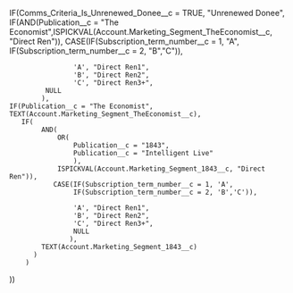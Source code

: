 IF(Comms_Criteria_Is_Unrenewed_Donee__c  = TRUE,
	"Unrenewed Donee",
	IF(AND(Publication__c = "The Economist",ISPICKVAL(Account.Marketing_Segment_TheEconomist__c, "Direct Ren")),
        CASE(IF(Subscription_term_number__c = 1, "A",
                    IF(Subscription_term_number__c = 2, "B","C")),

                    'A', "Direct Ren1",
                    'B', "Direct Ren2",
                    'C', "Direct Ren3+",
             NULL
            ),
    IF(Publication__c = "The Economist", TEXT(Account.Marketing_Segment_TheEconomist__c),
       IF(
            AND(
                OR(
                    Publication__c = "1843",
                    Publication__c = "Intelligent Live"
                    ),
                ISPICKVAL(Account.Marketing_Segment_1843__c, "Direct Ren")),
               CASE(IF(Subscription_term_number__c = 1, 'A',
                    IF(Subscription_term_number__c = 2, 'B','C')),

                    'A', "Direct Ren1",
                    'B', "Direct Ren2",
                    'C', "Direct Ren3+",
                    NULL
                   ),
            TEXT(Account.Marketing_Segment_1843__c)
          )
        )
))